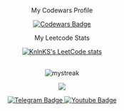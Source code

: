 <div align="center">
  
  My Codewars Profile

  [![Codewars Badge](https://www.codewars.com/users/AlkirMeccer/badges/large)](https://www.codewars.com/users/AlkirMeccer)

  My Leetcode Stats 

  [![KnlnKS's LeetCode stats](https://leetcode-stats-six.vercel.app/api?username=alkirmeccer94&theme=dark)](https://github.com/AIk1r/leetcode-stats)

  <br>
  
  <img src="https://github-readme-streak-stats.herokuapp.com/?user=AIk1r&theme=tokyonight" alt="mystreak"/>
  
  ![](https://komarev.com/ghpvc/?username=AIk1r)
  
  <a href="your-linkedin-URL">
    <img src="https://img.shields.io/badge/-Telegram-blue?style=for-the-badge&logo=telegram&logoColor=white" alt="Telegram Badge"/>
  </a>
  <a href="your-youtube-URL">
    <img src="https://img.shields.io/badge/YouTube-red?style=for-the-badge&logo=youtube&logoColor=white" alt="Youtube Badge"/>
  </a>  
  <br>
</div>
